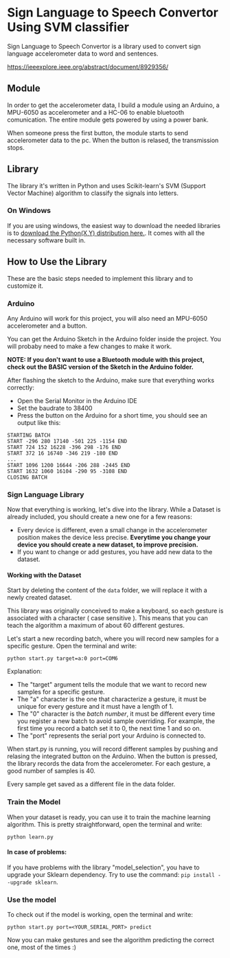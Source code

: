 # Sign Language to Speech Convertor Using SVM classifier
Sign Language to Speech Convertor is a library used to convert sign language accelerometer data to word and sentences.

https://ieeexplore.ieee.org/abstract/document/8929356/


## Module

In order to get the accelerometer data, I build a module using an Arduino, a MPU-6050 as accelerometer and a HC-06 to enable bluetooth comunication. The entire module gets powered by using a power bank.



When someone press the first button, the module starts to send accelerometer data to the pc.
When the button is relased, the transmission stops.


## Library

The library it's written in Python and uses Scikit-learn's SVM (Support Vector Machine) algorithm to classify the signals into letters.

### On Windows
If you are using windows, the easiest way to download the needed libraries is to [download the Python(X,Y) distribution here.](https://python-xy.github.io/). It comes with all the necessary software built in.

## How to Use the Library

These are the basic steps needed to implement this library and to customize it.

### Arduino

Any Arduino will work for this project, you will also need an MPU-6050 accelerometer and a button.

You can get the Arduino Sketch in the Arduino folder inside the project. You will probaby need to make a few changes to make it work.

**NOTE: If you don't want to use a Bluetooth module with this project, check out the BASIC version of the Sketch in the Arduino folder.**

After flashing the sketch to the Arduino, make sure that everything works correctly:
* Open the Serial Monitor in the Arduino IDE
* Set the baudrate to 38400
* Press the button on the Arduino for a short time, you should see an output like this:
```
STARTING BATCH
START -296 280 17140 -501 225 -1154 END
START 724 152 16228 -396 298 -176 END
START 372 16 16740 -346 219 -180 END
...
START 1096 1200 16644 -206 288 -2445 END
START 1632 1060 16104 -290 95 -3108 END
CLOSING BATCH
```

### Sign Language Library

Now that everything is working, let's dive into the library.
While a Dataset is already included, you should create a new one for a few reasons:
* Every device is different, even a small change in the accelerometer position makes the device less precise. **Everytime you change your device you should create a new dataset, to improve precision.**
* If you want to change or add gestures, you have add new data to the dataset.

#### Working with the Dataset

Start by deleting the content of the `data` folder, we will replace it with a newly created dataset.

This library was originally conceived to make a keyboard, so each gesture is associated with a character ( case sensitive ). This means that you can teach the algorithm a maximum of about 60 different gestures.

Let's start a new recording batch, where you will record new samples for a specific gesture.
Open the terminal and write:

```
python start.py target=a:0 port=COM6
```

Explanation:
* The "target" argument tells the module that we want to record new samples for a specific gesture.
* The "a" character is the one that characterize a gesture, it must be unique for every gesture and it must have a length of 1.
* The "0" character is the *batch number*, it must be different every time you register a new batch to avoid sample overriding. For example, the first time you record a batch set it to 0, the next time 1 and so on.
* The "port" represents the serial port your Arduino is connected to.

When start.py is running, you will record different samples by pushing and relasing the integrated button on the Arduino. When the button is pressed, the library records the data from the accelerometer. For each gesture, a good number of samples is 40.

Every sample get saved as a different file in the data folder.

### Train the Model

When your dataset is ready, you can use it to train the machine learning algorithm. This is pretty straightforward, open the terminal and write:

```
python learn.py
```

#### In case of problems:
If you have problems with the library "model_selection", you have to upgrade your Sklearn dependency. 
Try to use the command: `pip install --upgrade sklearn`.

### Use the model

To check out if the model is working, open the terminal and write:

```
python start.py port=<YOUR_SERIAL_PORT> predict
```

Now you can make gestures and see the algorithm predicting the correct one, most of the times :)
